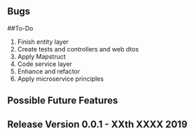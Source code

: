 ## Bugs

##To-Do
1. Finish entity layer
2. Create tests and controllers and web dtos
3. Apply Mapstruct
4. Code service layer
5. Enhance and refactor
6. Apply microservice principles

## Possible Future Features

## Release Version 0.0.1 - XXth XXXX 2019
